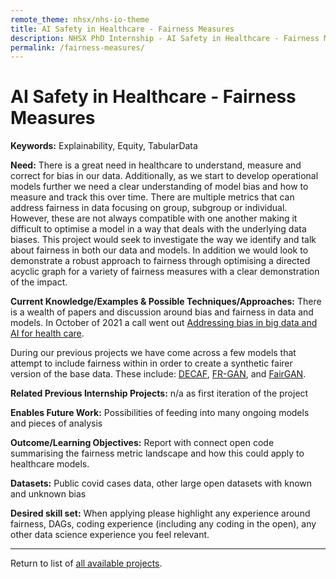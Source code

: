 ```yaml
---
remote_theme: nhsx/nhs-io-theme
title: AI Safety in Healthcare - Fairness Measures
description: NHSX PhD Internship - AI Safety in Healthcare - Fairness Measures
permalink: /fairness-measures/
---
```


# AI Safety in Healthcare - Fairness Measures

**Keywords:**  Explainability, Equity, TabularData

**Need:**  There is a great need in healthcare to understand, measure and correct for bias in our data.  Additionally, as we start to develop operational models further we need a clear understanding of model bias and how to measure and track this over time.  There are multiple metrics that can address fairness in data focusing on group, subgroup or individual.  However, these are not always compatible with one another making it difficult to optimise a model in a way that deals with the underlying data biases.   This project would seek to investigate the way we identify and talk about fairness in both our data and models.   In addition we would look to demonstrate a robust approach to fairness through optimising a directed acyclic graph for a variety of fairness measures with a clear demonstration of the impact. 

**Current Knowledge/Examples & Possible Techniques/Approaches:**  There is a wealth of papers and discussion around bias and fairness in data and models.  In October of 2021 a call went out [Addressing bias in big data and AI for health care](https://www.sciencedirect.com/science/article/pii/S2666389921002026).

During our previous projects we have come across a few models that attempt to include fairness within in order to create a synthetic fairer version of the base data.  These include: [DECAF](https://arxiv.org/abs/1805.11202), [FR-GAN](https://krvarshney.github.io/pubs/SattigeriHCV_safeml2019.pdf), and [FairGAN](https://arxiv.org/abs/2110.12884). 


**Related Previous Internship Projects:** n/a as first iteration of the project

**Enables Future Work:**  Possibilities of feeding into many ongoing models and pieces of analysis

**Outcome/Learning Objectives:**   Report with connect open code summarising the fairness metric landscape and how this could apply to healthcare models.

**Datasets:** Public covid cases data, other large open datasets with known and unknown bias

**Desired skill set:**  When applying please highlight any experience around fairness, DAGs, coding experience (including any coding in the open), any other data science experience you feel relevant. 


---
Return to list of [all available projects](https://nhsx.github.io/nhsx-internship-projects/).